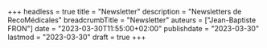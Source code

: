 +++
headless = true
title = "Newsletter"
description = "Newsletters de RecoMédicales"
breadcrumbTitle = "Newsletter"
auteurs = ["Jean-Baptiste FRON"]
date = "2023-03-30T11:55:00+02:00"
publishdate = "2023-03-30"
lastmod = "2023-03-30"
draft = true
+++
